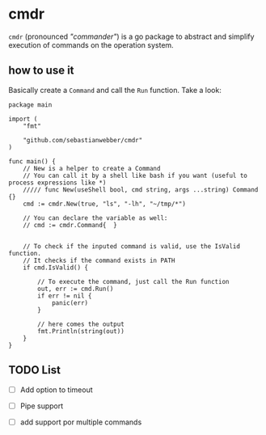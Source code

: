 # cmdr

`cmdr` (pronounced  _"commander"_) is a go package to abstract and simplify execution of commands on the operation system. 

## how to use it

Basically create a `Command` and call the `Run` function. Take a look:

```golang
package main

import (
	"fmt"

	"github.com/sebastianwebber/cmdr"
)

func main() {
    // New is a helper to create a Command
    // You can call it by a shell like bash if you want (useful to process expressions like *)
    ///// func New(useShell bool, cmd string, args ...string) Command {}
    cmd := cmdr.New(true, "ls", "-lh", "~/tmp/*")
    
    // You can declare the variable as well:
    // cmd := cmdr.Command{  }


    // To check if the inputed command is valid, use the IsValid function.
    // It checks if the command exists in PATH
	if cmd.IsValid() {

        // To execute the command, just call the Run function
		out, err := cmd.Run()
		if err != nil {
			panic(err)
        }
        
        // here comes the output
		fmt.Println(string(out))
	}
}
```


## TODO List

- [ ] Add option to timeout
- [ ] Pipe support
- [ ] add support por multiple commands

